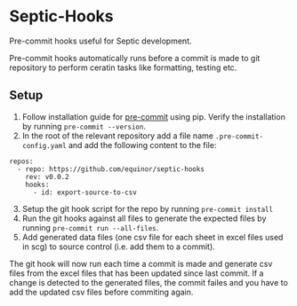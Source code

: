 # Septic-Hooks

Pre-commit hooks useful for Septic development.

Pre-commit hooks automatically runs before a commit is made to git repository to perform ceratin tasks like formatting, testing etc.

## Setup

1. Follow installation guide for [pre-commit](https://pre-commit.com/#install) using pip. Verify the installation by running `pre-commit --version`.
2. In the root of the relevant repository add a file name `.pre-commit-config.yaml` and add the following content to the file:

```
repos:
  - repo: https://github.com/equinor/septic-hooks
    rev: v0.0.2
    hooks:
      - id: export-source-to-csv
```

3. Setup the git hook script for the repo by running `pre-commit install`
4. Run the git hooks against all files to generate the expected files by running `pre-commit run --all-files`.
5. Add generated data files (one csv file for each sheet in excel files used in scg) to source control (i.e. add them to a commit).

The git hook will now run each time a commit is made and generate csv files from the excel files that has been updated since last commit. If a change is detected to the generated files, the commit failes and you have to add the updated csv files before commiting again.
